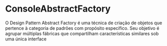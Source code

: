 # ConsoleAbstractFactory
O Design Pattern Abstract Factory é uma técnica de criação de objetos que pertence à categoria de padrões com propósito específico. Seu objetivo é agrupar múltiplas fábricas que compartilham características similares sob uma única interface
